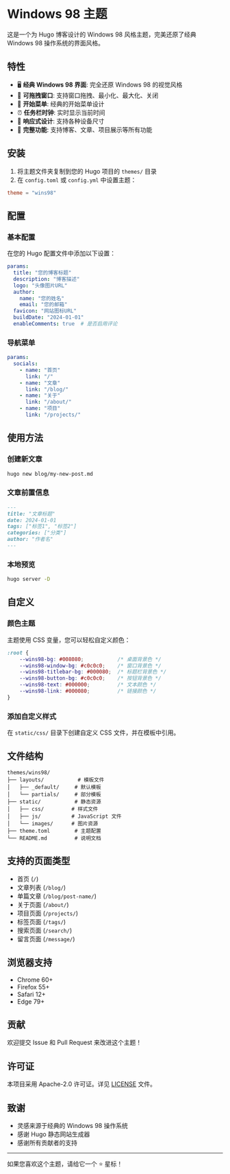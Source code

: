 # Windows 98 主题

这是一个为 Hugo 博客设计的 Windows 98 风格主题，完美还原了经典 Windows 98 操作系统的界面风格。

## 特性

- 🖥️ **经典 Windows 98 界面**: 完全还原 Windows 98 的视觉风格
- 🎨 **可拖拽窗口**: 支持窗口拖拽、最小化、最大化、关闭
- 🚀 **开始菜单**: 经典的开始菜单设计
- ⏰ **任务栏时钟**: 实时显示当前时间
- 📱 **响应式设计**: 支持各种设备尺寸
- 🎯 **完整功能**: 支持博客、文章、项目展示等所有功能

## 安装

1. 将主题文件夹复制到您的 Hugo 项目的 `themes/` 目录
2. 在 `config.toml` 或 `config.yml` 中设置主题：

```toml
theme = "wins98"
```

## 配置

### 基本配置

在您的 Hugo 配置文件中添加以下设置：

```yaml
params:
  title: "您的博客标题"
  description: "博客描述"
  logo: "头像图片URL"
  author:
    name: "您的姓名"
    email: "您的邮箱"
  favicon: "网站图标URL"
  buildDate: "2024-01-01"
  enableComments: true  # 是否启用评论
```

### 导航菜单

```yaml
params:
  socials:
    - name: "首页"
      link: "/"
    - name: "文章"
      link: "/blog/"
    - name: "关于"
      link: "/about/"
    - name: "项目"
      link: "/projects/"
```

## 使用方法

### 创建新文章

```bash
hugo new blog/my-new-post.md
```

### 文章前置信息

```markdown
---
title: "文章标题"
date: 2024-01-01
tags: ["标签1", "标签2"]
categories: ["分类"]
author: "作者名"
---
```

### 本地预览

```bash
hugo server -D
```

## 自定义

### 颜色主题

主题使用 CSS 变量，您可以轻松自定义颜色：

```css
:root {
    --wins98-bg: #008080;           /* 桌面背景色 */
    --wins98-window-bg: #c0c0c0;    /* 窗口背景色 */
    --wins98-titlebar-bg: #000080;  /* 标题栏背景色 */
    --wins98-button-bg: #c0c0c0;    /* 按钮背景色 */
    --wins98-text: #000000;         /* 文本颜色 */
    --wins98-link: #000080;         /* 链接颜色 */
}
```

### 添加自定义样式

在 `static/css/` 目录下创建自定义 CSS 文件，并在模板中引用。

## 文件结构

```
themes/wins98/
├── layouts/           # 模板文件
│   ├── _default/     # 默认模板
│   └── partials/     # 部分模板
├── static/           # 静态资源
│   ├── css/         # 样式文件
│   ├── js/          # JavaScript 文件
│   └── images/      # 图片资源
├── theme.toml        # 主题配置
└── README.md         # 说明文档
```

## 支持的页面类型

- 首页 (`/`)
- 文章列表 (`/blog/`)
- 单篇文章 (`/blog/post-name/`)
- 关于页面 (`/about/`)
- 项目页面 (`/projects/`)
- 标签页面 (`/tags/`)
- 搜索页面 (`/search/`)
- 留言页面 (`/message/`)

## 浏览器支持

- Chrome 60+
- Firefox 55+
- Safari 12+
- Edge 79+

## 贡献

欢迎提交 Issue 和 Pull Request 来改进这个主题！

## 许可证

本项目采用 Apache-2.0 许可证。详见 [LICENSE](LICENSE) 文件。

## 致谢

- 灵感来源于经典的 Windows 98 操作系统
- 感谢 Hugo 静态网站生成器
- 感谢所有贡献者的支持

---

如果您喜欢这个主题，请给它一个 ⭐ 星标！
